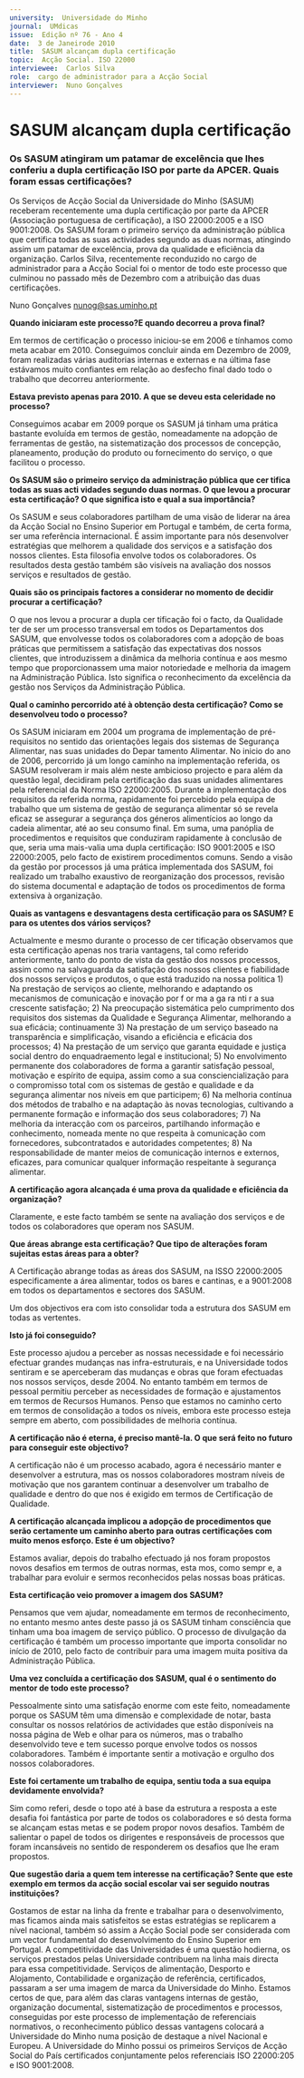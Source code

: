 ```yaml
---
university:  Universidade do Minho
journal:  UMdicas
issue:  Edição nº 76 - Ano 4
date:  3 de Janeirode 2010
title:  SASUM alcançam dupla certificação
topic:  Acção Social. ISO 22000
interviewee:  Carlos Silva
role:  cargo de administrador para a Acção Social
interviewer:  Nuno Gonçalves
--- 
```


# SASUM alcançam dupla certificação

### Os SASUM atingiram um patamar de excelência que lhes conferiu a dupla certificação ISO por parte da APCER. Quais foram essas certificações?
 
Os Serviços de Acção Social da Universidade do Minho (SASUM) receberam recentemente uma dupla certificação por parte da APCER (Associação portuguesa de certificação), a ISO 22000:2005 e a ISO 9001:2008. Os SASUM foram o primeiro serviço da administração pública que certifica todas as suas actividades segundo as duas normas, atingindo assim um patamar de excelência, prova da qualidade e eficiência da organização.
Carlos Silva, recentemente reconduzido no cargo de administrador para a Acção Social foi o mentor de todo este processo que culminou no passado mês de Dezembro com a atribuição das duas certificações.
 
Nuno Gonçalves nunog@sas.uminho.pt 


**Quando iniciaram este processo?E quando decorreu a prova final?**

Em termos de certificação o processo iniciou-se em 2006 e tínhamos como meta acabar em 2010. Conseguimos concluir ainda em Dezembro de 2009, foram realizadas várias auditorias internas e externas e na última fase estávamos muito confiantes em relação ao desfecho final dado todo o trabalho que decorreu anteriormente.
 

**Estava previsto apenas para 2010. A que se deveu esta celeridade no processo?**

Conseguimos acabar em 2009 porque os SASUM já tinham uma prática bastante evoluída em termos de gestão, nomeadamente na adopção de ferramentas de gestão, na sistematização dos processos de concepção, planeamento, produção do produto ou fornecimento do serviço, o que facilitou o processo.
 

**Os SASUM são o primeiro serviço da administração pública que cer tifica todas as suas acti vidades segundo duas normas. O que levou a procurar esta certificação? O que significa isto e qual a sua importância?**

Os SASUM e seus colaboradores partilham de uma visão de liderar na área da Acção Social no Ensino Superior em Portugal e também, de certa forma, ser uma referência internacional. É assim importante para nós desenvolver estratégias que melhorem a qualidade dos serviços e a satisfação dos nossos clientes. Esta filosofia envolve todos os colaboradores. Os resultados desta gestão também são visíveis na avaliação dos nossos serviços e resultados de gestão.
 

**Quais são os principais factores a considerar no momento de decidir procurar a certificação?**

O que nos levou a procurar a dupla cer tificação foi o facto, da Qualidade ter de ser um processo transversal em todos os Departamentos dos SASUM, que envolvesse todos os colaboradores com a adopção de boas práticas que permitissem a satisfação das expectativas dos nossos clientes, que introduzissem a dinâmica da melhoria contínua e aos mesmo tempo que proporcionassem uma maior notoriedade e melhoria da imagem na Administração Pública.
Isto significa o reconhecimento da excelência da gestão nos Serviços da Administração Pública.
 

**Qual o caminho percorrido até à obtenção desta certificação? Como se desenvolveu todo o processo?**

Os SASUM iniciaram em 2004 um programa de implementação de pré-requisitos no sentido das orientações legais dos sistemas de Segurança Alimentar, nas suas unidades do Depar tamento Alimentar. No inicio do ano de 2006, percorrido já um longo caminho na implementação referida, os SASUM resolveram ir mais além neste ambicioso projecto e para além da questão legal, decidiram pela certificação das suas unidades alimentares pela referencial da Norma ISO 22000:2005.
Durante a implementação dos requisitos da referida norma, rapidamente foi percebido pela equipa de trabalho que um sistema de gestão de segurança alimentar só se revela eficaz se assegurar a segurança dos géneros alimentícios ao longo da cadeia alimentar, até ao seu consumo final.
Em suma, uma panóplia de procedimentos e requisitos que conduziram rapidamente à conclusão de que, seria uma mais-valia uma dupla certificação: ISO 9001:2005 e ISO 22000:2005, pelo facto de existirem procedimentos comuns. Sendo a visão da gestão por processos já uma prática implementada dos SASUM, foi realizado um trabalho exaustivo de reorganização dos processos, revisão do sistema documental e adaptação de todos os procedimentos de forma extensiva à organização.
 

**Quais as vantagens e desvantagens desta certificação para os SASUM? E para os utentes dos vários serviços?**

Actualmente e mesmo durante o processo de cer tificação observamos que esta certificação apenas nos traria vantagens, tal como referido anteriormente, tanto do ponto de vista da gestão dos nossos processos, assim como na salvaguarda da satisfação dos nossos clientes e fiabilidade dos nossos serviços e produtos, o que está traduzido na nossa politica 1) Na prestação de serviços ao cliente, melhorando e adaptando os mecanismos de comunicação e inovação por f or ma a ga ra nti r a sua crescente satisfação; 2) Na preocupação sistemática pelo cumprimento dos requisitos dos sistemas da Qualidade e Segurança Alimentar, melhorando a sua eficácia; continuamente 3) Na prestação de um serviço baseado na transparência e simplificação, visando a eficiência e eficácia dos processos; 4) Na prestação de um serviço que garanta equidade e justiça social dentro do enquadraemento legal e institucional; 5) No envolvimento permanente dos colaboradores de forma a garantir satisfação pessoal, motivação e espírito de equipa, assim como a sua consciencialização para o compromisso total com os sistemas de gestão e qualidade e da segurança alimentar nos níveis em que participem; 6) Na melhoria contínua dos métodos de trabalho e na adaptação às novas tecnologias, cultivando a permanente formação e informação dos seus colaboradores; 7) Na melhoria da interacção com os parceiros, partilhando informação e conhecimento, nomeada mente no que respeita à comunicação com fornecedores, subcontratados e autoridades competentes; 8) Na responsabilidade de manter meios de comunicação internos e externos, eficazes, para comunicar qualquer informação respeitante à segurança alimentar.
 

**A certificação agora alcançada é uma prova da qualidade e eficiência da organização?**

Claramente, e este facto também se sente na avaliação dos serviços e de todos os colaboradores que operam nos SASUM.
 

**Que áreas abrange esta certificação? Que tipo de alterações foram sujeitas estas áreas para a obter?**

A Certificação abrange todas as áreas dos SASUM, na ISSO 22000:2005 especificamente a área alimentar, todos os bares e cantinas, e a 9001:2008 em todos os departamentos e sectores dos SASUM.
 
Um dos objectivos era com isto consolidar toda a estrutura dos SASUM em todas as vertentes.


**Isto já foi conseguido?**

Este processo ajudou a perceber as nossas necessidade e foi necessário efectuar grandes mudanças nas infra-estruturais, e na Universidade todos sentiram e se aperceberam das mudanças e obras que foram efectuadas nos nossos serviços, desde 2004. No entanto também em termos de pessoal permitiu perceber as necessidades de formação e ajustamentos em termos de Recursos Humanos. Penso que estamos no caminho certo em termos de consolidação a todos os níveis, embora este processo esteja sempre em aberto, com possibilidades de melhoria contínua.
 

**A certificação não é eterna, é preciso mantê-la. O que será feito no futuro para conseguir este objectivo?**

A certificação não é um processo acabado, agora é necessário manter e desenvolver a estrutura, mas os nossos colaboradores mostram níveis de motivação que nos garantem continuar a desenvolver um trabalho de qualidade e dentro do que nos é exigido em termos de Certificação de Qualidade.
 

**A certificação alcançada implicou a adopção de procedimentos que serão certamente um caminho aberto para outras certificações com muito menos esforço. Este é um objectivo?**

Estamos avaliar, depois do trabalho efectuado já nos foram propostos novos desafios em termos de outras normas, esta mos, como sempr e, a trabalhar para evoluir e sermos reconhecidos pelas nossas boas práticas.
 

**Esta certificação veio promover a imagem dos SASUM?**

Pensamos que vem ajudar, nomeadamente em termos de reconhecimento, no entanto mesmo antes deste passo já os SASUM tinham consciência que tinham uma boa imagem de serviço público. O processo de divulgação da certificação é também um processo importante que importa consolidar no início de 2010, pelo facto de contribuir para uma imagem muita positiva da Administração Pública.
 

**Uma vez concluída a certificação dos SASUM, qual é o sentimento do mentor de todo este processo?**

Pessoalmente sinto uma satisfação enorme com este feito, nomeadamente porque os SASUM têm uma dimensão e complexidade de notar, basta consultar os nossos relatórios de actividades que estão disponíveis na nossa página de Web e olhar para os números, mas o trabalho desenvolvido teve e tem sucesso porque envolve todos os nossos colaboradores. Também é importante sentir a motivação e orgulho dos nossos colaboradores.
 

**Este foi certamente um trabalho de equipa, sentiu toda a sua equipa devidamente envolvida?**

Sim como referi, desde o topo até à base da estrutura a resposta a este desafia foi fantástica por parte de todos os colaboradores e só desta forma se alcançam estas metas e se podem propor novos desafios. Também de salientar o papel de todos os dirigentes e responsáveis de processos que foram incansáveis no sentido de responderem os desafios que lhe eram propostos.
 

**Que sugestão daria a quem tem interesse na certificação? Sente que este exemplo em termos da acção social escolar vai ser seguido noutras instituições?**

Gostamos de estar na linha da frente e trabalhar para o desenvolvimento, mas ficamos ainda mais satisfeitos se estas estratégias se replicarem a nível nacional, também só assim a Acção Social pode ser considerada com um vector fundamental do desenvolvimento do Ensino Superior em Portugal.
A competitividade das Universidades é uma questão hodierna, os serviços prestados pelas Universidade contribuem na linha mais directa para essa competitividade. Serviços de alimentação, Desporto e Alojamento, Contabilidade e organização de referência, certificados, passaram a ser uma imagem de marca da Universidade do Minho.
Estamos certos de que, para além das claras vantagens internas de gestão, organização documental, sistematização de procedimentos e processos, conseguidas por este processo de implementação de referenciais normativos, o reconhecimento público dessas vantagens colocará a Universidade do Minho numa posição de destaque a nível Nacional e Europeu. A Universidade do Minho possui os primeiros Serviços de Acção Social do País certificados conjuntamente pelos referenciais ISO 22000:205 e ISO 9001:2008.

